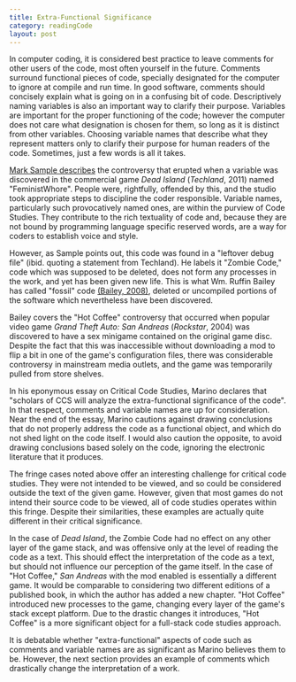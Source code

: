 ```yaml
--- 
title: Extra-Functional Significance
category: readingCode
layout: post
---
```


In computer coding, it is considered best practice to leave comments for other users of the code, most often yourself in the future.
Comments surround functional pieces of code, specially designated for the computer to ignore at compile and run time.
In good software, comments should concisely explain what is going on in a confusing bit of code.
Descriptively naming variables is also an important way to clarify their purpose. 
Variables are important for the proper functioning of the code; however the computer does not care what designation is chosen for them, so long as it is
distinct from other variables. 
Choosing variable names that describe what they represent matters only to clarify their purpose for human readers of the code.
Sometimes, just a few words is all it takes.

[Mark Sample describes](http://www.playthepast.org/?p=1989) the controversy that erupted when a variable was discovered in the commercial game *Dead Island* (*Techland*, 2011) named "FeministWhore".
People were, rightfully, offended by this, and the studio took appropriate steps to discipline the coder responsible.
Variable names, particularly such provocatively named ones, are within the purview of Code Studies. 
They contribute to the rich textuality of code and, because they are not bound by programming language specific reserved words, are a way for coders to establish voice and style.

However, as Sample points out, this code was found in a "leftover debug file" (ibid. quoting a statement from Techland). 
He labels it "Zombie Code," code which was supposed to be deleted, does not form any processes in the work, and yet has been given new life.
This is what Wm. Ruffin Bailey has called "fossil" code [(Bailey, 2008)](http://www.vanderbiltuniversitypress.com/books/218/playing-the-past), deleted or uncompiled portions of the software which nevertheless have been discovered.

Bailey covers the "Hot Coffee" controversy that occurred when popular video game *Grand Theft Auto: San Andreas* (*Rockstar*, 2004) was discovered to have a sex minigame contained on the original game disc.
Despite the fact that this was inaccessible without downloading a mod to flip a bit in one of the game's configuration files, there was considerable controversy in mainstream media outlets, and the game was temporarily pulled from store shelves.

In his eponymous essay on Critical Code Studies, Marino declares that "scholars of CCS will analyze the extra-functional significance of the code". 
In that respect, comments and variable names are up for consideration. 
Near the end of the essay, Marino cautions against drawing conclusions that do not properly address the code as a functional object, and which do not shed light on the code itself. 
I would also caution the opposite, to avoid drawing conclusions based solely on the code, ignoring the electronic literature that it produces.

The fringe cases noted above offer an interesting challenge for critical code studies. 
They were not intended to be viewed, and so could be considered outside the text of the given game.
However, given that most games do not intend their source code to be viewed, all of code studies operates within this fringe. 
Despite their similarities, these examples are actually quite different in their critical significance.

In the case of *Dead Island*, the Zombie Code had no effect on any other layer of the game stack, and was offensive only at the level of reading the code as a text.
This should effect the interpretation of the code as a text, but should not influence our perception of the game itself. 
In the case of "Hot Coffee," *San Andreas* with the mod enabled is essentially a different game. 
It would be comparable to considering two different editions of a published book, in which the author has added a new chapter. 
"Hot Coffee" introduced new processes to the game, changing every layer of the game's stack except platform. 
Due to the drastic changes it introduces, "Hot Coffee" is a more significant object for a full-stack code studies approach.

It is debatable whether "extra-functional" aspects of code such as comments and variable names are as significant as Marino believes them to be.
However, the next section provides an example of comments which drastically change the interpretation of a work.
